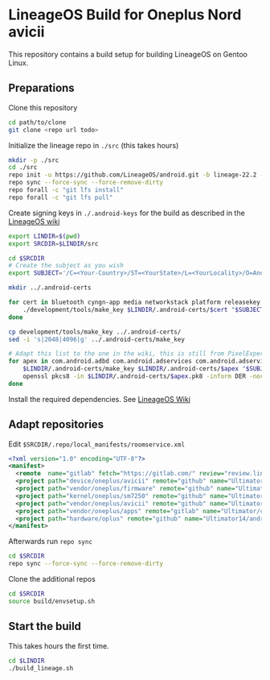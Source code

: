 # LineageOS Build for Oneplus Nord avicii

This repository contains a build setup for building LineageOS on Gentoo Linux.

## Preparations

Clone this repository

```bash
cd path/to/clone
git clone <repo url todo>
```

Initialize the lineage repo in `./src` (this takes hours)

```bash
mkdir -p ./src
cd ./src
repo init -u https://github.com/LineageOS/android.git -b lineage-22.2 --git-lfs --no-clone-bundle
repo sync --force-sync --force-remove-dirty
repo forall -c "git lfs install"
repo forall -c "git lfs pull"
```

Create signing keys in `./.android-keys` for the build as described in the [LineageOS wiki](https://wiki.lineageos.org/signing_builds)

```bash
export LINDIR=$(pwd)
export SRCDIR=$LINDIR/src

cd $SRCDIR
# Create the subject as you wish
export SUBJECT='/C=<Your-Country>/ST=<YourState>/L=<YourLocality>/O=Android/OU=Android/CN=Android/emailAddress=<your@mail>'

mkdir ../.android-certs

for cert in bluetooth cyngn-app media networkstack platform releasekey sdk_sandbox shared testcert testkey verity; do \
    ./development/tools/make_key $LINDIR/.android-certs/$cert "$SUBJECT"; \
done

cp development/tools/make_key ../.android-certs/
sed -i 's|2048|4096|g' ../.android-certs/make_key

# Adapt this list to the one in the wiki, this is still from PixelExperience
for apex in com.android.adbd com.android.adservices com.android.adservices.api com.android.appsearch com.android.art com.android.bluetooth com.android.btservices com.android.cellbroadcast com.android.compos com.android.configinfrastructure com.android.connectivity.resources com.android.conscrypt com.android.devicelock com.android.extservices com.android.graphics.pdf com.android.hardware.biometrics.face.virtual com.android.hardware.biometrics.fingerprint.virtual com.android.hardware.boot com.android.hardware.cas com.android.hardware.wifi com.android.healthfitness com.android.hotspot2.osulogin com.android.i18n com.android.ipsec com.android.media com.android.media.swcodec com.android.mediaprovider com.android.nearby.halfsheet com.android.networkstack.tethering com.android.neuralnetworks com.android.ondevicepersonalization com.android.os.statsd com.android.permission com.android.resolv com.android.rkpd com.android.runtime com.android.safetycenter.resources com.android.scheduling com.android.sdkext com.android.support.apexer com.android.telephony com.android.telephonymodules com.android.tethering com.android.tzdata com.android.uwb com.android.uwb.resources com.android.virt com.android.vndk.current com.android.vndk.current.on_vendor com.android.wifi com.android.wifi.dialog com.android.wifi.resources com.google.pixel.camera.hal com.google.pixel.vibrator.hal com.qorvo.uwb; do \
    $LINDIR/.android-certs/make_key $LINDIR/.android-certs/$apex "$SUBJECT"; \
    openssl pkcs8 -in $LINDIR/.android-certs/$apex.pk8 -inform DER -nocrypt -out $LINDIR/.android-certs/$apex.pem; \
done
```

Install the required dependencies. See [LineageOS Wiki](https://wiki.lineageos.org/devices/avicii/build/)

## Adapt repositories

Edit `$SRCDIR/.repo/local_manifests/roomservice.xml`

```xml
<?xml version="1.0" encoding="UTF-8"?>
<manifest>
  <remote  name="gitlab" fetch="https://gitlab.com/" review="review.lineageos.org" />
  <project path="device/oneplus/avicii" remote="github" name="Ultimator14/android_device_oneplus_avicii" revision="lineage-22.2" />
  <project path="vendor/oneplus/firmware" remote="github" name="Ultimator14/firmware_oneplus_avicii" revision="AC2003_11_F.23" />
  <project path="kernel/oneplus/sm7250" remote="github" name="Ultimator14/android_kernel_oneplus_sm7250" revision="lineage-22.2" />
  <project path="vendor/oneplus/avicii" remote="github" name="Ultimator14/vendor_oneplus_avicii" revision="lineage-22.2" />
  <project path="vendor/oneplus/apps" remote="gitlab" name="Ultimator/camera_oneplus_avicii" revision="lineage-22.2" />
  <project path="hardware/oplus" remote="github" name="Ultimator14/android_hardware_oplus" revision="lineage-22.2" />
</manifest>
```

Afterwards run `repo sync`

```bash
cd $SRCDIR
repo sync --force-sync --force-remove-dirty
```

Clone the additional repos

```bash
cd $SRCDIR
source build/envsetup.sh
```

## Start the build

This takes hours the first time.

```bash
cd $LINDIR
./build_lineage.sh
```

